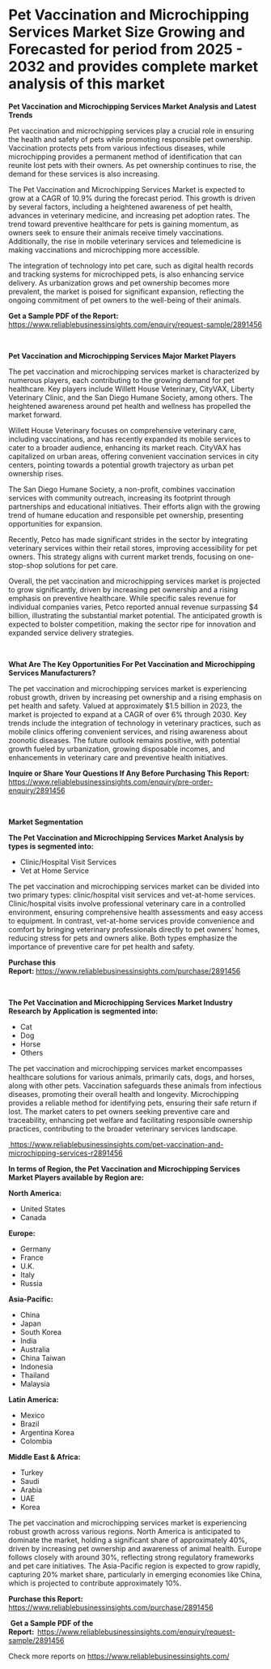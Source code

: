 <p><h1>Pet Vaccination and Microchipping Services Market Size Growing and Forecasted for period from 2025 - 2032 and provides complete market analysis of this market</h1></p><p><strong>Pet Vaccination and Microchipping Services Market Analysis and Latest Trends</strong></p>
<p><p>Pet vaccination and microchipping services play a crucial role in ensuring the health and safety of pets while promoting responsible pet ownership. Vaccination protects pets from various infectious diseases, while microchipping provides a permanent method of identification that can reunite lost pets with their owners. As pet ownership continues to rise, the demand for these services is also increasing.</p><p>The Pet Vaccination and Microchipping Services Market is expected to grow at a CAGR of 10.9% during the forecast period. This growth is driven by several factors, including a heightened awareness of pet health, advances in veterinary medicine, and increasing pet adoption rates. The trend toward preventive healthcare for pets is gaining momentum, as owners seek to ensure their animals receive timely vaccinations. Additionally, the rise in mobile veterinary services and telemedicine is making vaccinations and microchipping more accessible.</p><p>The integration of technology into pet care, such as digital health records and tracking systems for microchipped pets, is also enhancing service delivery. As urbanization grows and pet ownership becomes more prevalent, the market is poised for significant expansion, reflecting the ongoing commitment of pet owners to the well-being of their animals.</p></p>
<p><strong>Get a Sample PDF of the Report:&nbsp;</strong> <a href="https://www.reliablebusinessinsights.com/enquiry/request-sample/2891456?utm_campaign=3356&utm_medium=2&utm_source=Github&utm_content=ia&utm_term=14032025&utm_id=pet-vaccination-and-microchipping-services">https://www.reliablebusinessinsights.com/enquiry/request-sample/2891456</a></p>
<p>&nbsp;</p>
<p><strong>Pet Vaccination and Microchipping Services Major Market Players</strong></p>
<p><p>The pet vaccination and microchipping services market is characterized by numerous players, each contributing to the growing demand for pet healthcare. Key players include Willett House Veterinary, CityVAX, Liberty Veterinary Clinic, and the San Diego Humane Society, among others. The heightened awareness around pet health and wellness has propelled the market forward.</p><p>Willett House Veterinary focuses on comprehensive veterinary care, including vaccinations, and has recently expanded its mobile services to cater to a broader audience, enhancing its market reach. CityVAX has capitalized on urban areas, offering convenient vaccination services in city centers, pointing towards a potential growth trajectory as urban pet ownership rises.</p><p>The San Diego Humane Society, a non-profit, combines vaccination services with community outreach, increasing its footprint through partnerships and educational initiatives. Their efforts align with the growing trend of humane education and responsible pet ownership, presenting opportunities for expansion. </p><p>Recently, Petco has made significant strides in the sector by integrating veterinary services within their retail stores, improving accessibility for pet owners. This strategy aligns with current market trends, focusing on one-stop-shop solutions for pet care.</p><p>Overall, the pet vaccination and microchipping services market is projected to grow significantly, driven by increasing pet ownership and a rising emphasis on preventive healthcare. While specific sales revenue for individual companies varies, Petco reported annual revenue surpassing $4 billion, illustrating the substantial market potential. The anticipated growth is expected to bolster competition, making the sector ripe for innovation and expanded service delivery strategies.</p></p>
<p>&nbsp;</p>
<p><strong>What Are The Key Opportunities For Pet Vaccination and Microchipping Services Manufacturers?</strong></p>
<p><p>The pet vaccination and microchipping services market is experiencing robust growth, driven by increasing pet ownership and a rising emphasis on pet health and safety. Valued at approximately $1.5 billion in 2023, the market is projected to expand at a CAGR of over 6% through 2030. Key trends include the integration of technology in veterinary practices, such as mobile clinics offering convenient services, and rising awareness about zoonotic diseases. The future outlook remains positive, with potential growth fueled by urbanization, growing disposable incomes, and enhancements in veterinary care and preventive health initiatives.</p></p>
<p><strong>Inquire or Share Your Questions If Any Before Purchasing This Report:</strong> <a href="https://www.reliablebusinessinsights.com/enquiry/pre-order-enquiry/2891456?utm_campaign=3356&utm_medium=2&utm_source=Github&utm_content=ia&utm_term=14032025&utm_id=pet-vaccination-and-microchipping-services">https://www.reliablebusinessinsights.com/enquiry/pre-order-enquiry/2891456</a></p>
<p>&nbsp;</p>
<p><strong>Market Segmentation</strong></p>
<p><strong>The Pet Vaccination and Microchipping Services Market Analysis by types is segmented into:</strong></p>
<p><ul><li>Clinic/Hospital Visit Services</li><li>Vet at Home Service</li></ul></p>
<p><p>The pet vaccination and microchipping services market can be divided into two primary types: clinic/hospital visit services and vet-at-home services. Clinic/hospital visits involve professional veterinary care in a controlled environment, ensuring comprehensive health assessments and easy access to equipment. In contrast, vet-at-home services provide convenience and comfort by bringing veterinary professionals directly to pet owners’ homes, reducing stress for pets and owners alike. Both types emphasize the importance of preventive care for pet health and safety.</p></p>
<p><strong>Purchase this Report:&nbsp;</strong><a href="https://www.reliablebusinessinsights.com/purchase/2891456?utm_campaign=3356&utm_medium=2&utm_source=Github&utm_content=ia&utm_term=14032025&utm_id=pet-vaccination-and-microchipping-services">https://www.reliablebusinessinsights.com/purchase/2891456</a></p>
<p>&nbsp;</p>
<p><strong>The Pet Vaccination and Microchipping Services Market Industry Research by Application is segmented into:</strong></p>
<p><ul><li>Cat</li><li>Dog</li><li>Horse</li><li>Others</li></ul></p>
<p><p>The pet vaccination and microchipping services market encompasses healthcare solutions for various animals, primarily cats, dogs, and horses, along with other pets. Vaccination safeguards these animals from infectious diseases, promoting their overall health and longevity. Microchipping provides a reliable method for identifying pets, ensuring their safe return if lost. The market caters to pet owners seeking preventive care and traceability, enhancing pet welfare and facilitating responsible ownership practices, contributing to the broader veterinary services landscape.</p></p>
<p><a href="https://www.reliablebusinessinsights.com/pet-vaccination-and-microchipping-services-r2891456?utm_campaign=3356&utm_medium=2&utm_source=Github&utm_content=ia&utm_term=14032025&utm_id=pet-vaccination-and-microchipping-services">&nbsp;https://www.reliablebusinessinsights.com/pet-vaccination-and-microchipping-services-r2891456</a></p>
<p><strong>In terms of Region, the Pet Vaccination and Microchipping Services Market Players available by Region are:</strong></p>
<p>
    <p> <strong> North America: </strong>
        <ul>
            <li>United States</li>
            <li>Canada</li>
        </ul>
        </p> 
    <p> <strong> Europe: </strong>
        <ul>
            <li>Germany</li>
            <li>France</li>
            <li>U.K.</li>
            <li>Italy</li>
            <li>Russia</li>
        </ul>
        </p> 
    <p> <strong> Asia-Pacific: </strong>
        <ul>
            <li>China</li>
            <li>Japan</li>
            <li>South Korea</li>
            <li>India</li>
            <li>Australia</li>
            <li>China Taiwan</li>
            <li>Indonesia</li>
            <li>Thailand</li>
            <li>Malaysia</li>
        </ul>
        </p> 
    <p> <strong> Latin America: </strong>
        <ul>
            <li>Mexico</li>
            <li>Brazil</li>
            <li>Argentina Korea</li>
            <li>Colombia</li>
        </ul>
        </p> 
    <p> <strong> Middle East & Africa: </strong>
        <ul>
            <li>Turkey</li>
            <li>Saudi</li>
            <li>Arabia</li>
            <li>UAE</li>
            <li>Korea</li>
        </ul>
    </p>
    </p>
<p><p>The pet vaccination and microchipping services market is experiencing robust growth across various regions. North America is anticipated to dominate the market, holding a significant share of approximately 40%, driven by increasing pet ownership and awareness of animal health. Europe follows closely with around 30%, reflecting strong regulatory frameworks and pet care initiatives. The Asia-Pacific region is expected to grow rapidly, capturing 20% market share, particularly in emerging economies like China, which is projected to contribute approximately 10%.</p></p>
<p><strong>Purchase this Report: </strong><a href="https://www.reliablebusinessinsights.com/purchase/2891456?utm_campaign=3356&utm_medium=2&utm_source=Github&utm_content=ia&utm_term=14032025&utm_id=pet-vaccination-and-microchipping-services">https://www.reliablebusinessinsights.com/purchase/2891456</a></p>
<p>&nbsp;<strong>Get a Sample PDF of the Report:&nbsp;&nbsp;</strong><a href="https://www.reliablebusinessinsights.com/enquiry/request-sample/2891456?utm_campaign=3356&utm_medium=2&utm_source=Github&utm_content=ia&utm_term=14032025&utm_id=pet-vaccination-and-microchipping-services">https://www.reliablebusinessinsights.com/enquiry/request-sample/2891456</a></p>
<p><strong></strong></p>
<p>Check more reports on <a href="https://www.reliablebusinessinsights.com/?utm_campaign=3356&utm_medium=2&utm_source=Github&utm_content=ia&utm_term=14032025&utm_id=pet-vaccination-and-microchipping-services">https://www.reliablebusinessinsights.com/</a></p>